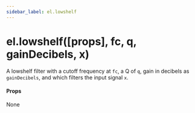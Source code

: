 ```yaml
---
sidebar_label: el.lowshelf
---
```


# el.lowshelf([props], fc, q, gainDecibels, x)

A lowshelf filter with a cutoff frequency at `fc`, a Q of `q`, gain in decibels as `gainDecibels`, and which
filters the input signal `x`.

#### Props

None

